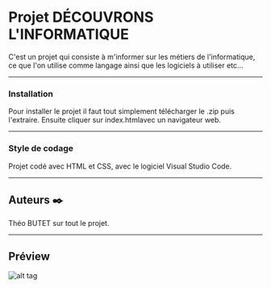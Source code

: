 # Projet DÉCOUVRONS L'INFORMATIQUE

C'est un projet qui consiste à m'informer sur les métiers de l'informatique, ce que l'on utilise comme langage ainsi que les logiciels à utiliser etc...

---------------------------------

### Installation

Pour installer le projet il faut tout simplement télécharger le .zip puis l'extraire. 
Ensuite cliquer sur index.htmlavec un navigateur web.

----------------------------------

### Style de codage

Projet codé avec HTML et CSS, avec le logiciel Visual Studio Code.

----------------------------------


## Auteurs ✒️

Théo BUTET sur tout le projet.

---------------------------------

## Préview

![alt tag](https://image.noelshack.com/fichiers/2019/45/5/1573217658-capture.jpg)




